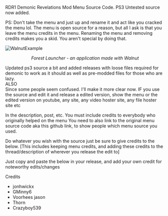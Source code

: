 RDR1 Demonic Revelations Mod Menu Source Code.
PS3 Untested source now added.

PS: Don't take the menu and just up and rename it and act like you cracked the menu lol. The menu is open source for a reason, but all I ask is that you leave the menu credits in the menu. Renaming the menu and removing credits makes you a skid. You aren't special by doing that.

![WalnutExample](https://hazelengine.com/images/josepc/Desktop/eree.jpg)
_<center>Forest Launcher - an application made with Walnut</center>_

Updated ps3 source a bit and added releases with loose files required for demonic to work as it should as well as pre-modded files for those who are lazy.  
ALSO  
Since some people seem confused. I'll make it more clear now.
IF you use the source and edit it and release a edited version, show the menu or the edited version on youtube, any site, any video hoster site, any file hoster site etc

In the description, post, etc. You must include credits to everybody who originally helped on the menu
You need to also link to the original menu source code aka this github link, to show people which menu source you used.


Do whatever you wish with the source just be sure to give credits to the below. [This includes keeping menu credits, and adding these credits to the thread/description of wherever you release the edit to]

Just copy and paste the below in your release, and add your own credit for noteworthy edits/changes


Credits
* jonhwickx
* GMinny6
* Voorhees jason
* Thorn
* Crazyboy539
